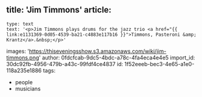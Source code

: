 title: 'Jim Timmons'
article:
  -
    type: text
    text: '<p>Jim Timmons plays drums for the jazz trio <a href="{{ link:e1131369-0d05-4539-ba21-c4883e117b16 }}">Timmons, Pasteroni &amp; Krantz</a>.&nbsp;</p>'
images: 'https://thiseveningsshow.s3.amazonaws.com/wiki/jim-timmons.png'
author: 0fdcfcab-9dc5-4bdc-a78c-4fa4eca4e4e5
import_id: 30dc92fb-4956-479b-a43c-99fdf4ce4837
id: 1f52eeeb-bec3-4e65-a1e0-118a235e1886
tags:
  - people
  - musicians
